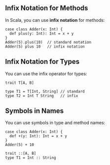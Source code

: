 ## Infix Notation for Methods

In Scala, you can use **infix notation** for methods:

    case class Adder(x: Int) {
      def plus(y: Int): Int = x + y
    }
    Adder(5).plus(10)  // standard notation
    Adder(5) plus 10   // infix notation

## Infix Notation for Types

You can use the infix operator for types:

    trait T[A, B]

    type T1 = T[Int, String] // standard
    type T2 = Int T String   // infix

## Symbols in Names

You can use symbols in type and method names:

    case class Adder(x: Int) {
      def +(y: Int): Int = x + y
    }
    Adder(5) + 10

    trait ::[A, B]
    type T1 = Int :: String

